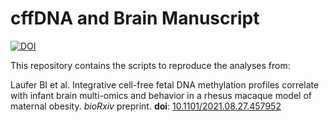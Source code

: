 # cffDNA and Brain Manuscript

[![DOI](https://zenodo.org/badge/386458928.svg)](https://zenodo.org/badge/latestdoi/386458928)

This repository contains the scripts to reproduce the analyses from:

Laufer BI et al. Integrative cell-free fetal DNA methylation profiles correlate with infant brain multi-omics and behavior in a rhesus macaque model of maternal obesity. *bioRxiv* preprint. **doi**: [10.1101/2021.08.27.457952](https://doi.org/10.1101/2021.08.27.457952)
